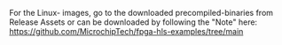 For the Linux- images, go to the downloaded precompiled-binaries from Release Assets or can be downloaded by following the "Note" here: <https://github.com/MicrochipTech/fpga-hls-examples/tree/main>
